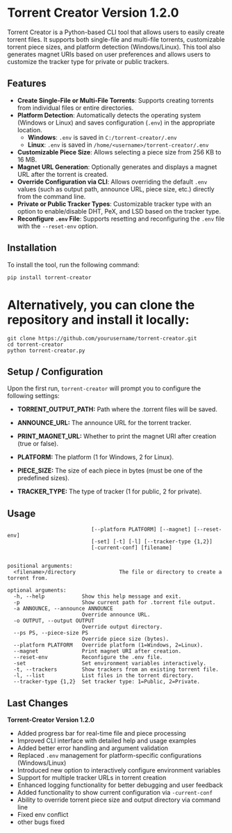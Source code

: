 # Torrent Creator Version 1.2.0

Torrent Creator is a Python-based CLI tool that allows users to easily create torrent files. It supports both single-file and multi-file torrents, customizable torrent piece sizes, and platform detection (Windows/Linux). This tool also generates magnet URIs based on user preferences and allows users to customize the tracker type for private or public trackers.

## Features

- **Create Single-File or Multi-File Torrents**: Supports creating torrents from individual files or entire directories.
- **Platform Detection**: Automatically detects the operating system (Windows or Linux) and saves configuration (`.env`) in the appropriate location.
  - **Windows**: `.env` is saved in `C:/torrent-creator/.env`
  - **Linux**: `.env` is saved in `/home/<username>/torrent-creator/.env`
- **Customizable Piece Size**: Allows selecting a piece size from 256 KB to 16 MB.
- **Magnet URL Generation**: Optionally generates and displays a magnet URL after the torrent is created.
- **Override Configuration via CLI**: Allows overriding the default `.env` values (such as output path, announce URL, piece size, etc.) directly from the command line.
- **Private or Public Tracker Types**: Customizable tracker type with an option to enable/disable DHT, PeX, and LSD based on the tracker type.
- **Reconfigure `.env` File**: Supports resetting and reconfiguring the `.env` file with the `--reset-env` option.


## Installation

To install the tool, run the following command:

```
pip install torrent-creator
```

# Alternatively, you can clone the repository and install it locally:

```
git clone https://github.com/yourusername/torrent-creator.git
cd torrent-creator
python torrent-creator.py
```

## Setup / Configuration

Upon the first run, ``torrent-creator`` will prompt you to configure the following settings:

- **TORRENT_OUTPUT_PATH:** Path where the .torrent files will be saved.

- **ANNOUNCE_URL:** The announce URL for the torrent tracker.

- **PRINT_MAGNET_URL:** Whether to print the magnet URI after creation (true or false).

- **PLATFORM:** The platform (1 for Windows, 2 for Linux).

- **PIECE_SIZE:** The size of each piece in bytes (must be one of the predefined sizes).

- **TRACKER_TYPE:** The type of tracker (1 for public, 2 for private).

## Usage


```    usage: torrent-creator [-h] [-p] [-a ANNOUNCE] [-o OUTPUT] [--ps PS]
                           [--platform PLATFORM] [--magnet] [--reset-env]
                           [-set] [-t] [-l] [--tracker-type {1,2}]
                           [-current-conf] [filename]


positional arguments:
  <filename>/directory              The file or directory to create a torrent from.

optional arguments:
  -h, --help            Show this help message and exit.
  -p                    Show current path for .torrent file output.
  -a ANNOUNCE, --announce ANNOUNCE
                        Override announce URL.
  -o OUTPUT, --output OUTPUT
                        Override output directory.
  --ps PS, --piece-size PS
                        Override piece size (bytes).
  --platform PLATFORM   Override platform (1=Windows, 2=Linux).
  --magnet              Print magnet URI after creation.
  --reset-env           Reconfigure the .env file.
  -set                  Set environment variables interactively.
  -t, --trackers        Show trackers from an existing torrent file.
  -l, --list            List files in the torrent directory.
  --tracker-type {1,2}  Set tracker type: 1=Public, 2=Private.

```



## Last Changes

**Torrent-Creator Version 1.2.0**
- Added progress bar for real-time file and piece processing
- Improved CLI interface with detailed help and usage examples
- Added better error handling and argument validation
- Replaced `.env` management for platform-specific configurations (Windows/Linux)
- Introduced new option to interactively configure environment variables
- Support for multiple tracker URLs in torrent creation
- Enhanced logging functionality for better debugging and user feedback
- Added functionality to show current configuration via `-current-conf`
- Ability to override torrent piece size and output directory via command line
- Fixed env conflict
- other bugs fixed
